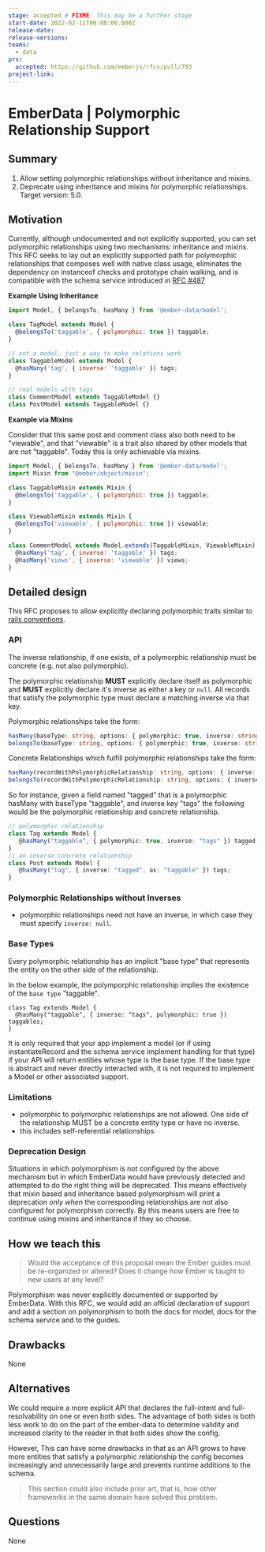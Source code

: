 ```yaml
---
stage: accepted # FIXME: This may be a further stage
start-date: 2022-02-11T00:00:00.000Z
release-date:
release-versions:
teams:
  - data
prs:
  accepted: https://github.com/emberjs/rfcs/pull/793
project-link:
---
```


<!---
Directions for above:

Stage: Leave as is
Start Date: 2022-02-11
Release Date: Leave as is
Release Versions: Leave as is
Relevant Team(s): Ember Data
RFC PR: https://github.com/emberjs/rfcs/pull/793
-->

# EmberData | Polymorphic Relationship Support

## Summary

1. Allow setting polymorphic relationships without inheritance and mixins.
2. Deprecate using inheritance and mixins for polymorphic relationships. Target version: 5.0.

## Motivation

Currently, although undocumented and not explicitly supported, you can set polymorphic
relationships using two mechanisms: inheritance and mixins. This RFC seeks to lay out
an explicitly supported path for polymorphic relationships that composes well with
native class usage, eliminates the dependency on instanceof checks and prototype chain
walking, and is compatible with the schema service introduced in [RFC #487](https://github.com/emberjs/rfcs/blob/master/text/0487-custom-model-classes.md#exposing-schema-information)

**Example Using Inheritance**

```js
import Model, { belongsTo, hasMany } from '@ember-data/model';

class TagModel extends Model {
  @belongsTo('taggable', { polymorphic: true }) taggable;
}

// not a model, just a way to make relations work
class TaggableModel extends Model {
  @hasMany('tag', { inverse: 'taggable' }) tags;
}

// real models with tags
class CommentModel extends TaggableModel {}
class PostModel extends TaggableModel {}
```

**Example via Mixins**

Consider that this same post and comment class also both need to be "viewable", and that "viewable" is a trait also shared by other models that are not "taggable". Today this is only achievable via mixins.

```js
import Model, { belongsTo, hasMany } from '@ember-data/model';
import Mixin from "@ember/object/mixin";

class TaggableMixin extends Mixin {
  @belongsTo('taggable', { polymorphic: true }) taggable;
}

class ViewableMixin extends Mixin {
  @belongsTo('viewable', { polymorphic: true }) viewable;
}

class CommentModel extends Model.extends(TaggableMixin, ViewableMixin) {
  @hasMany('tag', { inverse: 'taggable' }) tags;
  @hasMany('views', { inverse: 'viewable' }) views;
}

```

## Detailed design

This RFC proposes to allow explicitly declaring polymorphic traits similar to [rails conventions](https://guides.rubyonrails.org/association_basics.html#polymorphic-associations).

### API

The inverse relationship, if one exists, of a polymorphic relationship must be concrete (e.g. not also polymorphic).

The polymorphic relationship **MUST** explicitly declare itself as polymorphic and **MUST** explicitly declare it's inverse as either a key or `null`. All records that satisfy the polymorphic type must declare a matching inverse via that key.

Polymorphic relationships take the form:

```ts
hasMany(baseType: string, options: { polymorphic: true, inverse: string | null })
belongsTo(baseType: string, options: { polymorphic: true, inverse: string | null })
```

Concrete Relationships which fulfill polymorphic relationships take the form:

```ts
hasMany(recordWithPolymorphicRelationship: string, options: { inverse: string, as: string })
belongsTo(recordWithPolymorphicRelationship: string, options: { inverse: string, as: string })
```

So for instance, given a field named "tagged" that is a polymorphic hasMany with baseType "taggable", and inverse key "tags" the following would be the polymorphic relationship and concrete relationship.

```ts
// polymorphic relationship
class Tag extends Model {
   @hasMany("taggable", { polymorphic: true, inverse: "tags" }) tagged;
}
// an inverse concrete relationship
class Post extends Model {
   @hasMany("tag", { inverse: "tagged", as: "taggable" }) tags;
}
```

### Polymorphic Relationships without Inverses

- polymorphic relationships need not have an inverse, in which case they must specify `inverse: null`.

### Base Types

Every polymorphic relationship has an implicit "base type" that represents the entity on the other side of the relationship.

In the below example, the polymporphic relationship implies the existence of the `base type` "taggable".

```
class Tag extends Model {
  @hasMany("taggable", { inverse: "tags", polymorphic: true }) taggables;
}
```

It is only required that your app implement a model (or if using instantiateRecord and the schema service implement handling for that type) if your API will return entities whose type is the base type. If the base type is abstract and never directly interacted with, it is not required to implement a Model or other associated support.

### Limitations

- polymorphic to polymorphic relationships are not allowed. One side of the relationship MUST be a concrete entity type or have no inverse.
- this includes self-referential relationships

### Deprecation Design

Situations in which polymorphism is not configured by the above mechanism but in which EmberData would have previously detected and attempted to do the right thing will be deprecated. This means effectively that mixin based and inheritance based polymorphism will print a deprecation *only when* the corresponding relationships are not also configured for polymorphism correctly. By this means users are free to continue using mixins and inheritance if they so choose.

## How we teach this

> Would the acceptance of this proposal mean the Ember guides must be
re-organized or altered? Does it change how Ember is taught to new users
at any level?

Polymorphism was never explicitly documented or supported by EmberData. With this RFC, we would add an official declaration of support and add a section on polymorphism to both the docs for model, docs for the schema service and to the guides.

## Drawbacks

None

## Alternatives

We could require a more explicit API that declares the full-intent and full-resolvability on one or even both sides. The advantage of both sides is both less work to do on the part of the ember-data to determine validity and increased clarity to the reader in that both sides show the config.

However, This can have some drawbacks in that as an API grows to have more entities that satisfy a polymorphic relationship the config becomes increasingly and unnecessarily large and prevents runtime additions to the schema.

> This section could also include prior art, that is, how other frameworks in the same domain have solved this problem.

## Questions

None

